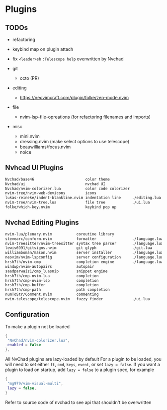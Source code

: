 
# Plugins

## TODOs

- refactoring
- keybind map on plugin attach
- fix `<leader>sh` `:Telescope help` overwritten by Nvchad

- git
  - octo (PR)

- editing
  - <https://neovimcraft.com/plugin/folke/zen-mode.nvim>

- file
  - nvim-lsp-file-opreations (for refactoring filenames and imports)

- misc
  - mini.nvim
  - dressing.nvim (make select options to use telescope)
  - beauwilliams/focus.nvim
  - noice

## Nvhcad UI Plugins

```txt
Nvchad/base46                       color theme
Nvchad/ui                           nvchad UI
Nvchad/nvim-colorizer.lua           color code colorizer
nvim-tree/nvim-web-devicons         icons
lukas-reineke/indent-blankline.nvim indentation line     ./editing.lua
nvim-tree/nvim-tree.lua             file tree            ./ui.lua
folke/which-key.nvim                keybind pop up
```

## Nvchad Editing Plugins

```txt
nvim-lua/plenary.nvim           coroutine library
stevearc/conform.nvim           formatter                ./language.lua
nvim-treesitter/nvim-treesitter syntax tree parser       ./language.lua
lewis6991/gitsigns.nvim         git glyph                ./git.lua
williamboman/mason.nvim         server installer         ./language.lua
neovim/nvim-lspconfig           server configuration     ./language.lua
hrsh7th/nvim-cmp                completion engine        ./language.lua
windwp/nvim-autopairs           autopair
saadparwaiz1/cmp_luasnip        snippet engine
hrsh7th/cmp-nvim-lua            completion
hrsh7th/cmp-nvim-lsp            completion
hrsh7th/cmp-buffer              completion
hrsh7th/cmp-path                path completion
numToStr/Comment.nvim           commenting
nvim-telescope/telescope.nvim   fuzzy finder             ./ui.lua
```

## Configuration

To make a plugin not be loaded

```lua
{
 "NvChad/nvim-colorizer.lua",
 enabled = false
},
```

All NvChad plugins are lazy-loaded by default For a plugin to be loaded, you
will need to set either `ft`, `cmd`, `keys`, `event`, or set `lazy = false`.
If you want a plugin to load on startup, add `lazy = false` to a plugin spec,
for example

```lua
{
 "mg979/vim-visual-multi",
 lazy = false,
}
```

Refer to source code of nvchad to see api that shouldn't be overwritten
